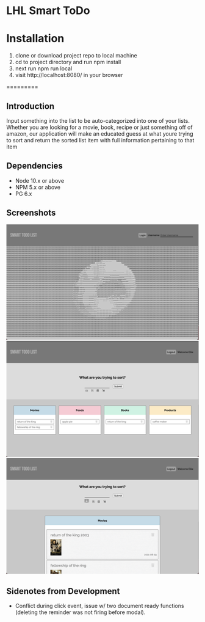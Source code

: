 # LHL Smart ToDo

# Installation

1. clone or download project repo to local machine
2. cd to project directory and run npm install
3. next run npm run local
4. visit http://localhost:8080/ in your browser

=========

## Introduction
Input something into the list to be auto-categorized into one of your lists. Whether you are looking for a movie, book, recipe or just something off of amazon, our application will make an educated guess at what youre trying to sort and return the sorted list item with full information pertaining to that item

## Dependencies

- Node 10.x or above
- NPM 5.x or above
- PG 6.x

## Screenshots


!["Screenshot of desktop viewport"](https://github.com/soupIsTheCurrencyOfTheFuture/SmartList/blob/master/planning/Screen%20Shot%202021-08-28%20at%209.55.01%20PM.png)
!["Screenshot of mobile viewport"](https://github.com/soupIsTheCurrencyOfTheFuture/SmartList/blob/master/planning/Screen%20Shot%202021-08-28%20at%209.55.22%20PM.png)
!["Screenshot of creating a new tweet"](https://github.com/soupIsTheCurrencyOfTheFuture/SmartList/blob/master/planning/Screen%20Shot%202021-08-28%20at%209.57.05%20PM.png)

## Sidenotes from Development

- Conflict during click event, issue w/ two document ready functions (deleting the reminder was not firing before modal).

